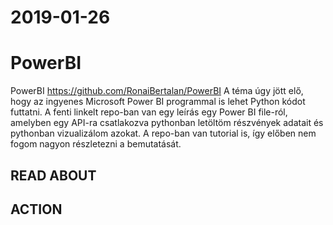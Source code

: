 # 2019-01-26
# PowerBI

PowerBI
https://github.com/RonaiBertalan/PowerBI
A téma úgy jött elő, hogy az ingyenes Microsoft Power BI programmal is lehet Python kódot futtatni. A fenti linkelt repo-ban van egy leírás egy Power BI file-ról, amelyben egy API-ra csatlakozva pythonban letöltöm részvények adatait és pythonban vizualizálom azokat.
A repo-ban van tutorial is, így előben nem fogom nagyon részletezni a bemutatását.

## READ ABOUT


## ACTION
